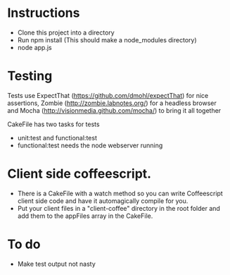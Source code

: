 # Instructions
- Clone this project into a directory
- Run npm install (This should make a node_modules directory)
- node app.js

# Testing
Tests use ExpectThat (https://github.com/dmohl/expectThat) for nice assertions, Zombie (http://zombie.labnotes.org/) for a headless browser and Mocha (http://visionmedia.github.com/mocha/) to bring it all together

CakeFile has two tasks for tests
- unit:test and functional:test
- functional:test needs the node webserver running

# Client side coffeescript. 
- There is a CakeFile with a watch method so you can write Coffeescript client side code and have it automagically compile for you.
- Put your client files in a "client-coffee" directory in the root folder and add them to the appFiles array in the CakeFile.

# To do
- Make test output not nasty